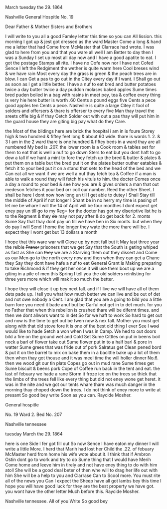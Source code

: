 March tuesday the 29. 1864

Nashville General Hospitle No. 19

Dear Father & Mother Sisters and Brothers

I will write to you all a good Famley letter this time so you can All lission. this morning I got up & jest got dressed as the ward Master Come a long & hand me a letter that had Come from McMaster that Clarrace had wrote. I was glad to here from you and that you ware all well I am Better to day then I was a Sunday  I set up most all day now and I have a good apatite to eat. I got the postage Stamps all rite. I have no Cofe now nor I have not Cofed Sence I left the Redgiment  the wether is quite warm here Cool breses wind & we have rain Most every day  the grass is green & the peach trees are in blow. I can Get a pas to go out in the Citey every day if I want. I Shall go out as soon as I get a little better. I have a nuf to eat bred and butter potatoes twice a day butter twice a day puddon molases baked apples Sume times bred puden boiled in a bag with rasins in meet pey, tea & coffee every thing is very hie here butter is worth .60 Cents a pound eggs five Cents a pece good apples ten Cents a pece. Nashville is quite a large Citey it fool of solders and offersers & thare is offerser to every five Man  thay travel the sreets offle big & if thay Cetch Solder out with out a pas thay will put him in the guard house they are giting big pay what do they Care. 

the Most of the bildings here are brick the hospital i am in is foure Storey high & two hundred & fiftey feet long & about 60 wide. thare is wards 1. 2. & 3 I am in the 2 ward  thare is one hundred & fiftey beds in a ward thay are all numbered My bed is .207. the lower room is a Cook room & tables set for them to eat that is well a nuf to go down Sters to eat but you dont haft to go dow a tall if we hant a mint to fore they fetch up the bred & butter & plates & put them on a table but the bred put it on the plates butter outher eatables & fetch it to your bed put it on a stand that sets to the head of the bed and we Can eat all we want if we are well a nuf  thay fetch tea & Coffee if a man is able to walk a round thay will fetch his vituls to him. the docter Comes once a day a round to your bed & see how you are & gives orders a man that out medeson fetches it your bed orr coll our number. Reed the other Sheet. I shall be here I dont now how long un till I get able to dutey I Shall Stay till the middle of April if not longer I Shant be in no herry my time is pasing of let me be whare I will the 14 of April will be four monthes  I dont expect get eney pay un till go to my Reg= for the docter has got my diseriptive list he is to the Regment & they ~~do~~ may not pay after & do get back for 2. monts  Sume Say that thay dont pay un till we have ben in Six monts. but when they do pay I will Send I home the longer they wate the more thare will be. I expect they I wont get but 13 dollars a month 

I hope that this ~~ware~~ war will Close up by next fall but it May last three year  the relble ~~Prsner~~ prisoners that we get Say that the South is geting whiped as fast as She can ~~they~~ we are a Starving them out they dissert and Come ~~as our Men go~~ to the north every now and then when they can get a Chanc they Say they dont have hafe a nuf to eat  General Grant is Making preparing to take Richmond & if they get her once it will use them bout up  we are a giting in a pile of men this Spring I tell you the old solders reinlisting for three yers more which will mak it so much the better.

I hope they will close it up bey next fall. and if I live we will have all of them dets pade up. I tell you what how much better we can live and be out of det and not owe nobody a Cent. I am glad that you are a going to bild you a little barn fore you need it bade anuf but be Carful not get in to det much. for you no Father that when this rebelion is crushed thare will be difernt times. and then we dont allwors want to in det  So for we haft to work So hard to get out and now is the time to get out be twen now & nex fall. Mother you must get along with that old stove fore it is one of the best old thing I ever See I ~~wod~~ would like to hade Setch a won when I was in Camp. We hed to out doors bild a fire on the ground wet and Cold Set Sume Cittles on put in beens boil nock a barl of flower take out Sume flower put in to a half barl & pore in watter Sume grees that was fride out of pork Salratus get Clean pened bord & put it on the barrel to mix on bake them in a bacittle bake up a lot of them then when thay got thouse and it was meel time the will holler dinner No.6. then we wood git our tin plats Copes go out in mud rane Sume times get Sume biscuit & beens pork Cope of Coffee run back in the tent and eat. the last of febuary we hade a rane Storm it froze ice on the trees so thick that the limbs of the trees fell like every thing but did not eney wone get heret. it was in the nite and we got our tents whare thare was much danger in the morning thay choped down the trees. I do not think of eney more to write at presant So good bey write Soon as you can. Raycide Mosher. 

General hospitle 

No. 19 Ward 2. Bed No. 207 

Nashville tennessee

tuesday March the 29. 1864

here is one Side I fer got fill out So now Sence I have eaton my dinner I will write a little More. I herd that Marih had lost her Child the .22. of febuary McMaster herd from home his wife wote about it. I think that if Ambron Ostin dont go to work and try to do Sume thing that I would have Merih Come home and leeve him in tirely and not have eney thing to do with him atoll  She will be a good deal beter of then whe will to drag her life out with him  She will be a help to you and Clarrase Can to Scool more. You must rite all of the news you Can  I expect the Sheep have all got lambs bey this time  I hope you will have good luck for they are the best property we have got. you wont have the other letter Much before this. Raycide Mosher. 

Nashville tennessee. All of you Write So good bey